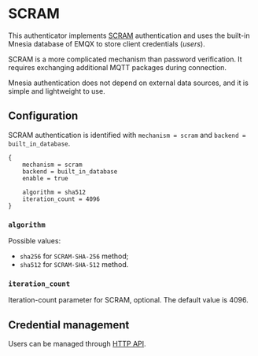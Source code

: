 # SCRAM

This authenticator implements [SCRAM](https://en.wikipedia.org/wiki/Salted_Challenge_Response_Authentication_Mechanism) authentication and uses the built-in Mnesia database of EMQX to store client credentials (_users_).

SCRAM is a more complicated mechanism than password verification. It requires exchanging additional MQTT
packages during connection.

Mnesia authentication does not depend on external data sources, and it is simple and lightweight to use.

## Configuration

SCRAM authentication is identified with `mechanism = scram` and `backend = built_in_database`.

```hocon
{
    mechanism = scram
    backend = built_in_database
    enable = true

    algorithm = sha512
    iteration_count = 4096
}
```

### `algorithm`

Possible values:
* `sha256` for `SCRAM-SHA-256` method;
* `sha512` for `SCRAM-SHA-512` method.

### `iteration_count`

Iteration-count parameter for SCRAM, optional. The default value is 4096.

## Credential management

Users can be managed through [HTTP API](./user_management.md).
